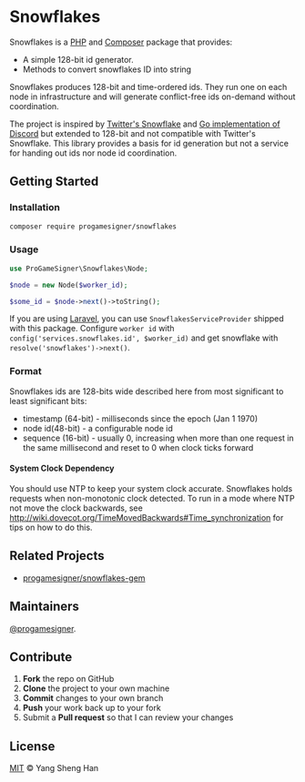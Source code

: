 # Snowflakes

Snowflakes is a [PHP](https://php.net/) and [Composer](https://getcomposer.org/) package that provides:
 * A simple 128-bit id generator.
 * Methods to convert snowflakes ID into string

Snowflakes produces 128-bit and time-ordered ids. They run one on each node in infrastructure and will generate conflict-free ids on-demand without coordination.

The project is inspired by [Twitter's Snowflake](https://github.com/twitter/snowflake) and [Go implementation of Discord](https://github.com/bwmarrin/snowflake) but extended to 128-bit and not compatible with Twitter's Snowflake. This library provides a basis for id generation but not a service for handing out ids nor node id coordination.

## Getting Started

### Installation

```sh
composer require progamesigner/snowflakes
```

### Usage

```php
use ProGameSigner\Snowflakes\Node;

$node = new Node($worker_id);

$some_id = $node->next()->toString();
```

If you are using [Laravel](https://laravel.com/), you can use `SnowflakesServiceProvider` shipped with this package. Configure `worker id` with `config('services.snowflakes.id', $worker_id)` and get snowflake with `resolve('snowflakes')->next()`.

### Format

Snowflakes ids are 128-bits wide described here from most significant to least significant bits:
* timestamp (64-bit) - milliseconds since the epoch (Jan 1 1970)
* node id(48-bit) - a configurable node id
* sequence (16-bit) - usually 0, increasing when more than one request in the same millisecond and reset to 0 when clock ticks forward

#### System Clock Dependency

You should use NTP to keep your system clock accurate. Snowflakes holds requests when non-monotonic clock detected. To run in a mode where NTP not move the clock backwards, see http://wiki.dovecot.org/TimeMovedBackwards#Time_synchronization for tips on how to do this.

## Related Projects

* [progamesigner/snowflakes-gem](https://github.com/progamesigner/snowflakes-gem)

## Maintainers

[@progamesigner](https://github.com/progamesigner).

## Contribute

 1. **Fork** the repo on GitHub
 2. **Clone** the project to your own machine
 3. **Commit** changes to your own branch
 4. **Push** your work back up to your fork
 5. Submit a **Pull request** so that I can review your changes

## License
[MIT](LICENSE) © Yang Sheng Han
